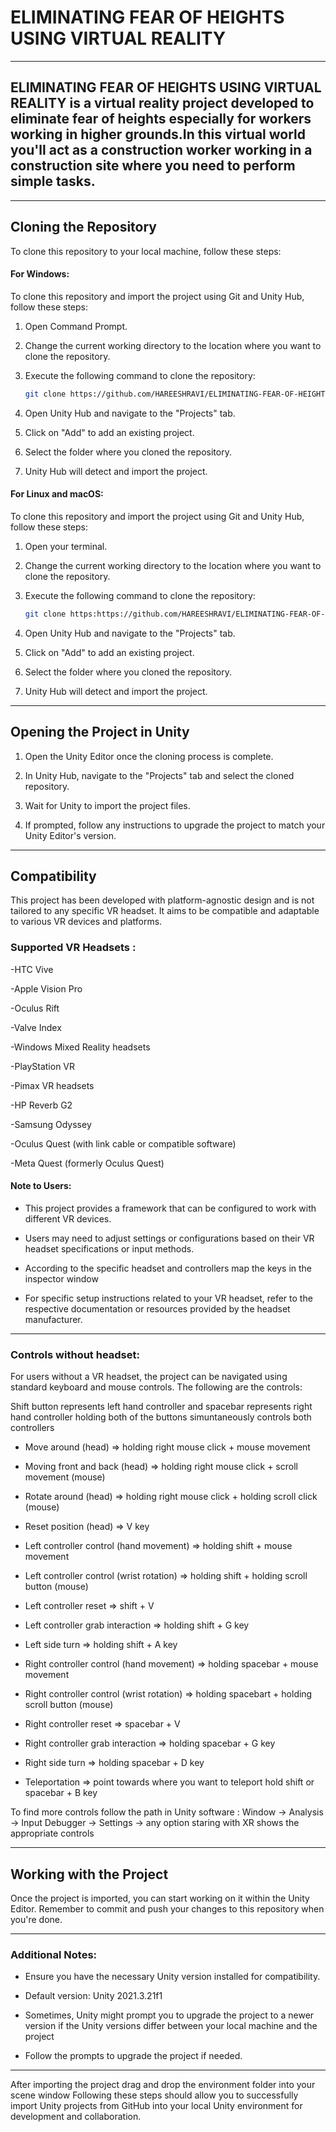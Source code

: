 # ELIMINATING FEAR OF HEIGHTS USING VIRTUAL REALITY

---

## ELIMINATING FEAR OF HEIGHTS USING VIRTUAL REALITY is a virtual reality project developed to eliminate fear of heights especially for workers working in higher grounds.In this virtual world you'll act as a construction worker working in a construction site where you need to perform simple tasks.

---


## Cloning the Repository

To clone this repository to your local machine, follow these steps:

#### For Windows:

To clone this repository and import the project using Git and Unity Hub, follow these steps:

1. Open Command Prompt.

2. Change the current working directory to the location where you want to clone the repository.

3. Execute the following command to clone the repository:

    ```bash
    git clone https://github.com/HAREESHRAVI/ELIMINATING-FEAR-OF-HEIGHTS-IN-VIRTUAL-REALITY
    ```

4. Open Unity Hub and navigate to the "Projects" tab.

5. Click on "Add" to add an existing project.

6. Select the folder where you cloned the repository.

7. Unity Hub will detect and import the project.
   

#### For Linux and macOS:

To clone this repository and import the project using Git and Unity Hub, follow these steps:

1. Open your terminal.

2. Change the current working directory to the location where you want to clone the repository.

3. Execute the following command to clone the repository:

    ```bash
    git clone https:https://github.com/HAREESHRAVI/ELIMINATING-FEAR-OF-HEIGHTS-IN-VIRTUAL-REALITY
    ```

4. Open Unity Hub and navigate to the "Projects" tab.

5. Click on "Add" to add an existing project.

6. Select the folder where you cloned the repository.

7. Unity Hub will detect and import the project.

---


## Opening the Project in Unity

1. Open the Unity Editor once the cloning process is complete.
   
2. In Unity Hub, navigate to the "Projects" tab and select the cloned repository.

4. Wait for Unity to import the project files.
   
6. If prompted, follow any instructions to upgrade the project to match your Unity Editor's version.

---


## Compatibility

This project has been developed with platform-agnostic design and is not tailored to any specific VR headset. It aims to be compatible and adaptable to various VR devices and platforms.


### Supported VR Headsets :

-HTC Vive

-Apple Vision Pro

-Oculus Rift

-Valve Index

-Windows Mixed Reality headsets

-PlayStation VR

-Pimax VR headsets

-HP Reverb G2

-Samsung Odyssey

-Oculus Quest (with link cable or compatible software)

-Meta Quest (formerly Oculus Quest)


#### Note to Users:

- This project provides a framework that can be configured to work with different VR devices.
  
- Users may need to adjust settings or configurations based on their VR headset specifications or input methods.
  
- According to the specific headset and controllers map the keys in the inspector window
  
- For specific setup instructions related to your VR headset, refer to the respective documentation or resources provided by the headset manufacturer.

---


### Controls without headset:

For users without a VR headset, the project can be navigated using standard keyboard and mouse controls. The following are the controls:

Shift button represents left hand controller and spacebar represents right hand controller holding both of the buttons simuntaneously controls both controllers

- Move around (head)                           => holding right mouse click + mouse movement

- Moving front and back (head)                 => holding right mouse click + scroll movement (mouse)

- Rotate around (head)                         => holding right mouse click + holding scroll click (mouse)

- Reset position (head)                        => V key

- Left controller control (hand movement)      => holding shift + mouse movement

- Left controller control (wrist rotation)     => holding shift + holding scroll button (mouse)

- Left controller reset                        => shift + V

- Left controller grab interaction             => holding shift + G key

- Left side turn                               => holding shift + A key

- Right controller control (hand movement)      => holding spacebar + mouse movement

- Right controller control (wrist rotation)     => holding spacebart + holding scroll button (mouse)

- Right controller reset                        => spacebar + V

- Right controller grab interaction             => holding spacebar + G key

- Right side turn                               => holding spacebar + D key

- Teleportation                                 => point towards where you want to teleport hold shift or spacebar + B key

To find more controls follow the path in Unity software : Window -> Analysis -> Input Debugger -> Settings -> any option staring with XR shows the appropriate controls


---

## Working with the Project

Once the project is imported, you can start working on it within the Unity Editor.
Remember to commit and push your changes to this repository when you're done.

---

### Additional Notes:

- Ensure you have the necessary Unity version installed for compatibility.
  
- Default version: Unity 2021.3.21f1
  
- Sometimes, Unity might prompt you to upgrade the project to a newer version if the Unity versions differ between your local machine and the project

- Follow the prompts to upgrade the project if needed.

---

After importing the project drag and drop the environment folder into your scene window
Following these steps should allow you to successfully import Unity projects from GitHub into your local Unity environment for development and collaboration.

